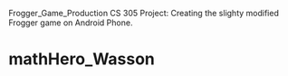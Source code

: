 Frogger_Game_Production
CS 305 Project: Creating the slighty modified Frogger game on Android Phone.


# mathHero_Wasson

